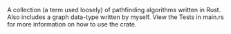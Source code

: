 A collection (a term used loosely) of pathfinding algorithms written in Rust. Also includes a graph data-type written by myself. View the Tests in main.rs for more information on how to use the crate.
